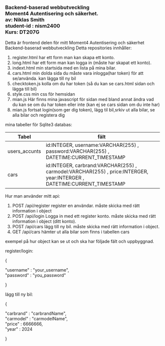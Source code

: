 ### Backend-baserad webbutveckling <br> Moment4 Autentisering och säkerhet.<br> av: Niklas Smith <br>  student-id : nism2400 <br> Kurs: DT207G

Detta är frontend delen för mitt Moment4 Autentisering och säkerhet Backend-baserad webbutveckling 
Detta repositories innhåller:  
1. register.html har ett form man kan skapa ett konto.
2. long.html har ett form man kan logga in (måste har skapat ett konto).
3. indext.html min startsida med en lista på mina bilar.
4. cars.html  min dolda sida du måste vara inlogga(har token) för att se/använda. kan lägga till ny bil
5. checktoken.js   kolla om du har token (så du kan se cars.html sidan och lägga till bil)
6. style.css min css för hemsidan
7. mian.js   Här finns mina javascript för sidan med bland annat ändra vad du kan se om du har token eller inte (kan ej se cars sidan om du inte har)   
8. mian.js fortsat  login(som ger dig token), lägg til bil,srkiv ut alla bilar, se alla bilar och registera dig





mina tabeller för Sqlite3 databas:

| Tabel                    |      fält                                                                                                     |
|--------------------------|---------------------------------------------------------------------------------------------------------------|
| users_accunts            | id:INTEGER, username:VARCHAR(255) , password:VARCHAR(255) , DATETIME:CURRENT_TIMESTAMP                        |
| cars            | id:INTEGER, carbrand:VARCHAR(255) , carmodel:VARCHAR(255) , price:INTERGER, year:INTERGER , DATETIME:CURRENT_TIMESTAMP |





Hur man använder mitt api:

1. POST /api/register  register en användar. måste skicka med rätt information i object
2. POST /api/login  Logga in med ett register konto. måste skicka med rätt information i object (ditt konto).
3. POST /api/cars  lägg till ny bil. måste skicka med rätt information i object.
4. GET /api/cars hämter ut alla bilar som finns i tabellen cars


exempel på hur object kan se ut och ska har följade fält och uppbyggnad.

register/login:

{   

"username" : "your_username",  
"password" : "you_password"

} 

lägg till ny bil:

{  

"carbrand" : "carbrandName",   
"carmodel" : "carmodelName",   
"price" : 6666666,  
"year" : 2024  

} 



